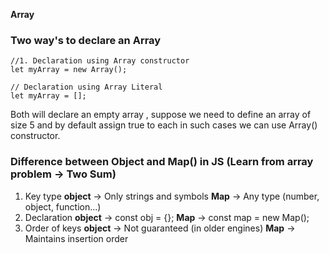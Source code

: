 **Array**
### Two way's to declare an Array 
  ```
  //1. Declaration using Array constructor
  let myArray = new Array();  
  
  // Declaration using Array Literal
  let myArray = [];
  ```
  Both will declare an empty array , suppose we need to define an array of size 5 and by default assign true to each in such cases we can use Array() constructor.

### Difference between Object and Map() in JS  (Learn from array problem -> Two Sum)
  1. Key type	      **object** -> Only strings and symbols	         **Map** -> Any type (number, object, function...)
  2. Declaration    **object** -> const obj = {};                    **Map** -> const map = new Map();
  3. Order of keys	**object** -> Not guaranteed (in older engines)	 **Map** -> Maintains insertion order

